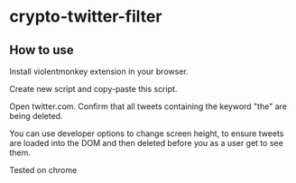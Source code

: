 # crypto-twitter-filter

## How to use

Install violentmonkey extension in your browser.

Create new script and copy-paste this script.

Open twitter.com. Confirm that all tweets containing the keyword "the" are being deleted.

You can use developer options to change screen height, to ensure tweets are loaded into the DOM and then deleted before you as a user get to see them.

Tested on chrome
